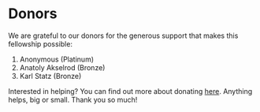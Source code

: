 # Donors

We are grateful to our donors for the generous support that makes this fellowship possible:

1. Anonymous (Platinum)
2. Anatoly Akselrod (Bronze)
3. Karl Statz (Bronze)

Interested in helping? You can find out more about donating [here](https://computingconnections.org/support). Anything helps, big or small. Thank you so much!
